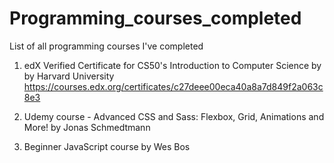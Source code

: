# Programming_courses_completed
List of all programming courses I've completed


1. edX Verified Certificate for CS50's Introduction to Computer Science by by Harvard University
https://courses.edx.org/certificates/c27deee00eca40a8a7d849f2a063c8e3

2. Udemy course - Advanced CSS and Sass: Flexbox, Grid, Animations and More! by Jonas Schmedtmann

3. Beginner JavaScript course by Wes Bos
